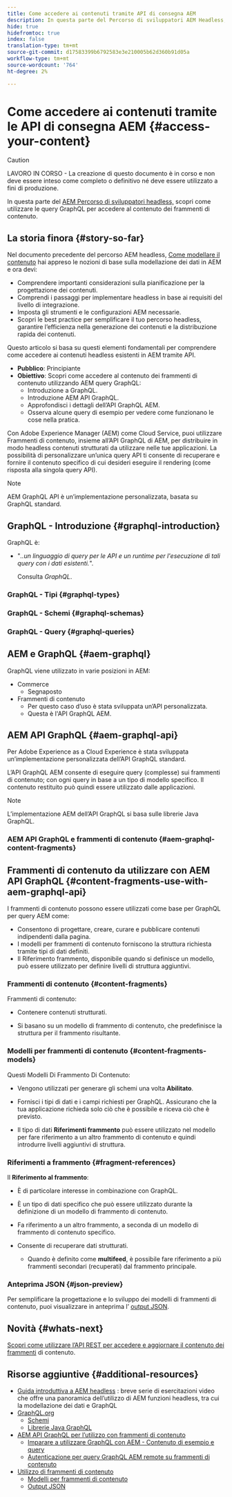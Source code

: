 ```yaml
---
title: Come accedere ai contenuti tramite API di consegna AEM
description: In questa parte del Percorso di sviluppatori AEM Headless, scopri come utilizzare le query GraphQL per accedere al contenuto dei frammenti di contenuto.
hide: true
hidefromtoc: true
index: false
translation-type: tm+mt
source-git-commit: d17583399b6792583e3e210005b62d360b91d05a
workflow-type: tm+mt
source-wordcount: '764'
ht-degree: 2%

---
```



# Come accedere ai contenuti tramite le API di consegna AEM {#access-your-content}

>[!CAUTION]
>
>LAVORO IN CORSO - La creazione di questo documento è in corso e non deve essere inteso come completo o definitivo né deve essere utilizzato a fini di produzione.

In questa parte del [AEM Percorso di sviluppatori headless,](#overview.md) scopri come utilizzare le query GraphQL per accedere al contenuto dei frammenti di contenuto.

## La storia finora {#story-so-far}

Nel documento precedente del percorso AEM headless, [Come modellare il contenuto](model-your-content.md) hai appreso le nozioni di base sulla modellazione dei dati in AEM e ora devi:

* Comprendere importanti considerazioni sulla pianificazione per la progettazione dei contenuti.
* Comprendi i passaggi per implementare headless in base ai requisiti del livello di integrazione.
* Imposta gli strumenti e le configurazioni AEM necessarie.
* Scopri le best practice per semplificare il tuo percorso headless, garantire l’efficienza nella generazione dei contenuti e la distribuzione rapida dei contenuti.

Questo articolo si basa su questi elementi fondamentali per comprendere come accedere ai contenuti headless esistenti in AEM tramite API.

* **Pubblico**: Principiante
* **Obiettivo**: Scopri come accedere al contenuto dei frammenti di contenuto utilizzando AEM query GraphQL:
   * Introduzione a GraphQL.
   * Introduzione AEM API GraphQL.
   * Approfondisci i dettagli dell’API GraphQL AEM.
   * Osserva alcune query di esempio per vedere come funzionano le cose nella pratica.

Con Adobe Experience Manager (AEM) come Cloud Service, puoi utilizzare Frammenti di contenuto, insieme all’API GraphQL di AEM, per distribuire in modo headless contenuti strutturati da utilizzare nelle tue applicazioni. La possibilità di personalizzare un’unica query API ti consente di recuperare e fornire il contenuto specifico di cui desideri eseguire il rendering (come risposta alla singola query API).

>[!NOTE]
>AEM GraphQL API è un’implementazione personalizzata, basata su GraphQL standard.

## GraphQL - Introduzione {#graphql-introduction}

GraphQL è:

* &quot;*..un linguaggio di query per le API e un runtime per l&#39;esecuzione di tali query con i dati esistenti.*&quot;.

   Consulta *GraphQL*.

### GraphQL - Tipi {#graphql-types}

### GraphQL - Schemi {#graphql-schemas}

### GraphQL - Query {#graphql-queries}

## AEM e GraphQL {#aem-graphql}

GraphQL viene utilizzato in varie posizioni in AEM:

* Commerce
   * Segnaposto
* Frammenti di contenuto
   * Per questo caso d’uso è stata sviluppata un’API personalizzata.
   * Questa è l&#39;API GraphQL AEM.

## AEM API GraphQL {#aem-graphql-api}

Per Adobe Experience as a Cloud Experience è stata sviluppata un’implementazione personalizzata dell’API GraphQL standard.

L’API GraphQL AEM consente di eseguire query (complesse) sui frammenti di contenuto; con ogni query in base a un tipo di modello specifico. Il contenuto restituito può quindi essere utilizzato dalle applicazioni.

>[!NOTE]
>
>L’implementazione AEM dell’API GraphQL si basa sulle librerie Java GraphQL.

### AEM API GraphQL e frammenti di contenuto {#aem-graphql-content-fragments}

## Frammenti di contenuto da utilizzare con AEM API GraphQL {#content-fragments-use-with-aem-graphql-api}

I frammenti di contenuto possono essere utilizzati come base per GraphQL per query AEM come:

* Consentono di progettare, creare, curare e pubblicare contenuti indipendenti dalla pagina.
* I modelli per frammenti di contenuto forniscono la struttura richiesta tramite tipi di dati definiti.
* Il Riferimento frammento, disponibile quando si definisce un modello, può essere utilizzato per definire livelli di struttura aggiuntivi.

### Frammenti di contenuto {#content-fragments}

Frammenti di contenuto:

* Contenere contenuti strutturati.

* Si basano su un modello di frammento di contenuto, che predefinisce la struttura per il frammento risultante.

### Modelli per frammenti di contenuto {#content-fragments-models}

Questi Modelli Di Frammento Di Contenuto:

* Vengono utilizzati per generare gli schemi una volta **Abilitato**.

* Fornisci i tipi di dati e i campi richiesti per GraphQL. Assicurano che la tua applicazione richieda solo ciò che è possibile e riceva ciò che è previsto.

* Il tipo di dati **Riferimenti frammento** può essere utilizzato nel modello per fare riferimento a un altro frammento di contenuto e quindi introdurre livelli aggiuntivi di struttura.

### Riferimenti a frammento {#fragment-references}

Il **Riferimento al frammento**:

* È di particolare interesse in combinazione con GraphQL.

* È un tipo di dati specifico che può essere utilizzato durante la definizione di un modello di frammento di contenuto.

* Fa riferimento a un altro frammento, a seconda di un modello di frammento di contenuto specifico.

* Consente di recuperare dati strutturati.

   * Quando è definito come **multifeed**, è possibile fare riferimento a più frammenti secondari (recuperati) dal frammento principale.

### Anteprima JSON {#json-preview}

Per semplificare la progettazione e lo sviluppo dei modelli di frammenti di contenuto, puoi visualizzare in anteprima l’ [output JSON](/help/assets/content-fragments/content-fragments-json-preview.md).

## Novità {#whats-next}

[Scopri come utilizzare l’API REST per accedere e aggiornare il contenuto dei frammenti](/help/implementing/developing/headless-journey/update-your-content.md) di contenuto.

## Risorse aggiuntive {#additional-resources}

* [Guida introduttiva a AEM headless](https://experienceleague.adobe.com/docs/experience-manager-learn/getting-started-with-aem-headless/graphql/overview.html) : breve serie di esercitazioni video che offre una panoramica dell’utilizzo di AEM funzioni headless, tra cui la modellazione dei dati e GraphQL
* [GraphQL.org](https://graphql.org)
   * [Schemi](https://graphql.org/learn/schema/)
   * [Librerie Java GraphQL](https://graphql.org/code/#java)
* [AEM API GraphQL per l’utilizzo con frammenti di contenuto](/help/assets/content-fragments/graphql-api-content-fragments.md)
   * [Imparare a utilizzare GraphQL con AEM - Contenuto di esempio e query](/help/assets/content-fragments/content-fragments-graphql-samples.md)
   * [Autenticazione per query GraphQL AEM remote su frammenti di contenuto](/help/assets/content-fragments/graphql-authentication-content-fragments.md)
* [Utilizzo di frammenti di contenuto](/help/assets/content-fragments/content-fragments.md)
   * [Modelli per frammenti di contenuto](/help/assets/content-fragments/content-fragments-models.md)
   * [Output JSON](/help/assets/content-fragments/content-fragments-json-preview.md)
